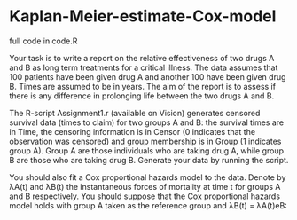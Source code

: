 # Kaplan-Meier-estimate-Cox-model

full code in code.R

Your task is to write a report on the relative effectiveness of two drugs A and B as long term treatments for a critical illness. The data assumes that 100 patients have been given drug A and another 100 have been given drug B. Times are assumed to be in years. The aim of the report is to assess if there is any difference in prolonging life between the two drugs A and B.

The R-script Assignment1.r (available on Vision) generates censored survival data (times to claim) for two groups A and B: the survival times are in Time, the censoring information is in Censor (0 indicates that the observation was censored) and group membership is in Group (1 indicates group A). Group A are those individuals who are taking drug A, while group B are those who are taking drug B. Generate your data by running the script.

You should also fit a Cox proportional hazards model to the data. Denote by &#955;A(t) and &#955;B(t) the instantaneous forces of mortality at time t for groups A and B respectively. You should suppose that the Cox proportional hazards model holds with group A taken as the reference group and &#955;B(t) = &#955;A(t)e&#914;:
